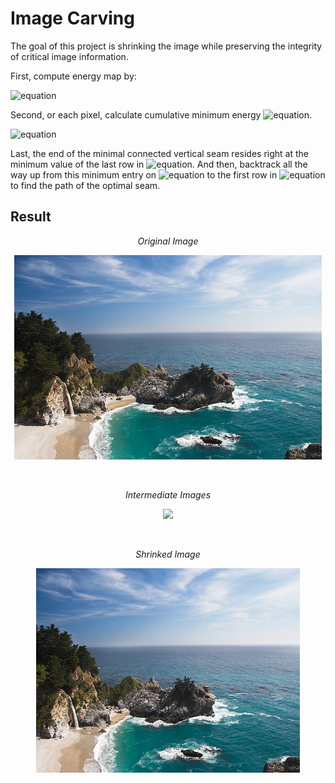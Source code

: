 # Image Carving
The goal of this project is shrinking the image while preserving the integrity of critical image information.

First, compute energy map by:

![equation](https://latex.codecogs.com/gif.latex?E&space;=&space;\left&space;|&space;\partial&space;I&space;/&space;\partial&space;x&space;\right&space;|&space;&plus;&space;\left&space;|&space;\partial&space;I&space;/&space;\partial&space;y&space;\right&space;|)

Second, or each pixel, calculate cumulative minimum energy ![equation](https://latex.codecogs.com/gif.latex?\small&space;M_x).

![equation](https://latex.codecogs.com/gif.latex?\small&space;M_x(i,j)&space;=&space;E(i,j)&space;&plus;&space;min&space;\left&space;\{&space;M_x(i-1,j-1),&space;M_x(i-1,j),&space;M_x(i-1,j&plus;1)&space;\right&space;\})

Last, the end of the minimal connected vertical seam resides right at the minimum value of the last row in ![equation](https://latex.codecogs.com/gif.latex?\small&space;M_x). And then, backtrack all the way up from this minimum entry on ![equation](https://latex.codecogs.com/gif.latex?\small&space;M_x) to the first row in ![equation](https://latex.codecogs.com/gif.latex?\small&space;M_x) to find the path of the optimal seam.

## Result
<p align="center"><i>Original Image</i></p>
<p align="center">
<img src="waterfall.png" height="327">
</p>
<br>
<p align="center"><i>Intermediate Images</i></p>
<p align="center">
<img src="carving_waterfall.png">
</p>
<br>
<p align="center"><i>Shrinked Image</i></p>
<p align="center">
<img src="carved_waterfall.png" height="327">
</p>
